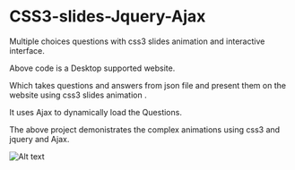 # CSS3-slides-Jquery-Ajax
Multiple choices questions with css3 slides animation and interactive interface.


Above code is a Desktop supported website.

Which takes questions and answers from json file and present them on the website using css3 slides animation .

It uses Ajax to dynamically load the Questions.

The above project demonistrates the complex animations using css3 and jquery and Ajax.



![Alt text](/../AbhinayB/CSS3-slides-/Screenshot.png?raw=true "Screenshot")
